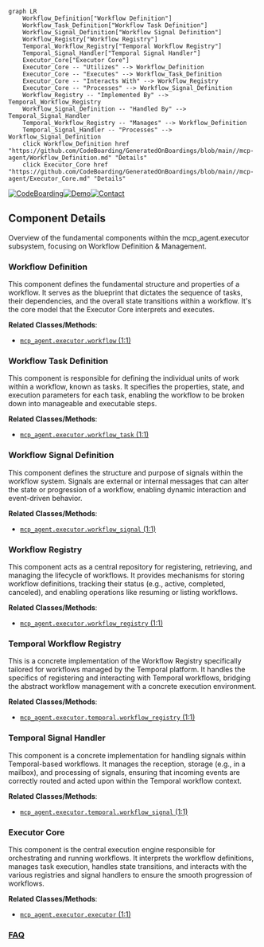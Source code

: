 ```mermaid
graph LR
    Workflow_Definition["Workflow Definition"]
    Workflow_Task_Definition["Workflow Task Definition"]
    Workflow_Signal_Definition["Workflow Signal Definition"]
    Workflow_Registry["Workflow Registry"]
    Temporal_Workflow_Registry["Temporal Workflow Registry"]
    Temporal_Signal_Handler["Temporal Signal Handler"]
    Executor_Core["Executor Core"]
    Executor_Core -- "Utilizes" --> Workflow_Definition
    Executor_Core -- "Executes" --> Workflow_Task_Definition
    Executor_Core -- "Interacts With" --> Workflow_Registry
    Executor_Core -- "Processes" --> Workflow_Signal_Definition
    Workflow_Registry -- "Implemented By" --> Temporal_Workflow_Registry
    Workflow_Signal_Definition -- "Handled By" --> Temporal_Signal_Handler
    Temporal_Workflow_Registry -- "Manages" --> Workflow_Definition
    Temporal_Signal_Handler -- "Processes" --> Workflow_Signal_Definition
    click Workflow_Definition href "https://github.com/CodeBoarding/GeneratedOnBoardings/blob/main//mcp-agent/Workflow_Definition.md" "Details"
    click Executor_Core href "https://github.com/CodeBoarding/GeneratedOnBoardings/blob/main//mcp-agent/Executor_Core.md" "Details"
```
[![CodeBoarding](https://img.shields.io/badge/Generated%20by-CodeBoarding-9cf?style=flat-square)](https://github.com/CodeBoarding/GeneratedOnBoardings)[![Demo](https://img.shields.io/badge/Try%20our-Demo-blue?style=flat-square)](https://www.codeboarding.org/demo)[![Contact](https://img.shields.io/badge/Contact%20us%20-%20contact@codeboarding.org-lightgrey?style=flat-square)](mailto:contact@codeboarding.org)

## Component Details

Overview of the fundamental components within the mcp_agent.executor subsystem, focusing on Workflow Definition & Management.

### Workflow Definition
This component defines the fundamental structure and properties of a workflow. It serves as the blueprint that dictates the sequence of tasks, their dependencies, and the overall state transitions within a workflow. It's the core model that the Executor Core interprets and executes.


**Related Classes/Methods**:

- <a href="https://github.com/lastmile-ai/mcp-agent/blob/master/src/mcp_agent/executor/workflow.py#L1-L1" target="_blank" rel="noopener noreferrer">`mcp_agent.executor.workflow` (1:1)</a>


### Workflow Task Definition
This component is responsible for defining the individual units of work within a workflow, known as tasks. It specifies the properties, state, and execution parameters for each task, enabling the workflow to be broken down into manageable and executable steps.


**Related Classes/Methods**:

- <a href="https://github.com/lastmile-ai/mcp-agent/blob/master/src/mcp_agent/executor/workflow_task.py#L1-L1" target="_blank" rel="noopener noreferrer">`mcp_agent.executor.workflow_task` (1:1)</a>


### Workflow Signal Definition
This component defines the structure and purpose of signals within the workflow system. Signals are external or internal messages that can alter the state or progression of a workflow, enabling dynamic interaction and event-driven behavior.


**Related Classes/Methods**:

- <a href="https://github.com/lastmile-ai/mcp-agent/blob/master/src/mcp_agent/executor/workflow_signal.py#L1-L1" target="_blank" rel="noopener noreferrer">`mcp_agent.executor.workflow_signal` (1:1)</a>


### Workflow Registry
This component acts as a central repository for registering, retrieving, and managing the lifecycle of workflows. It provides mechanisms for storing workflow definitions, tracking their status (e.g., active, completed, canceled), and enabling operations like resuming or listing workflows.


**Related Classes/Methods**:

- <a href="https://github.com/lastmile-ai/mcp-agent/blob/master/src/mcp_agent/executor/workflow_registry.py#L1-L1" target="_blank" rel="noopener noreferrer">`mcp_agent.executor.workflow_registry` (1:1)</a>


### Temporal Workflow Registry
This is a concrete implementation of the Workflow Registry specifically tailored for workflows managed by the Temporal platform. It handles the specifics of registering and interacting with Temporal workflows, bridging the abstract workflow management with a concrete execution environment.


**Related Classes/Methods**:

- <a href="https://github.com/lastmile-ai/mcp-agent/blob/master/src/mcp_agent/executor/temporal/workflow_registry.py#L1-L1" target="_blank" rel="noopener noreferrer">`mcp_agent.executor.temporal.workflow_registry` (1:1)</a>


### Temporal Signal Handler
This component is a concrete implementation for handling signals within Temporal-based workflows. It manages the reception, storage (e.g., in a mailbox), and processing of signals, ensuring that incoming events are correctly routed and acted upon within the Temporal workflow context.


**Related Classes/Methods**:

- <a href="https://github.com/lastmile-ai/mcp-agent/blob/master/src/mcp_agent/executor/temporal/workflow_signal.py#L1-L1" target="_blank" rel="noopener noreferrer">`mcp_agent.executor.temporal.workflow_signal` (1:1)</a>


### Executor Core
This component is the central execution engine responsible for orchestrating and running workflows. It interprets the workflow definitions, manages task execution, handles state transitions, and interacts with the various registries and signal handlers to ensure the smooth progression of workflows.


**Related Classes/Methods**:

- <a href="https://github.com/lastmile-ai/mcp-agent/blob/master/src/mcp_agent/executor/executor.py#L1-L1" target="_blank" rel="noopener noreferrer">`mcp_agent.executor.executor` (1:1)</a>




### [FAQ](https://github.com/CodeBoarding/GeneratedOnBoardings/tree/main?tab=readme-ov-file#faq)